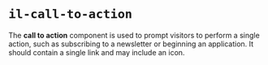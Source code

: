 # `il-call-to-action`

The **call to action** component is used to prompt visitors to perform a single action, such as subscribing to a newsletter or beginning an application. It should contain a single link and may include an icon.